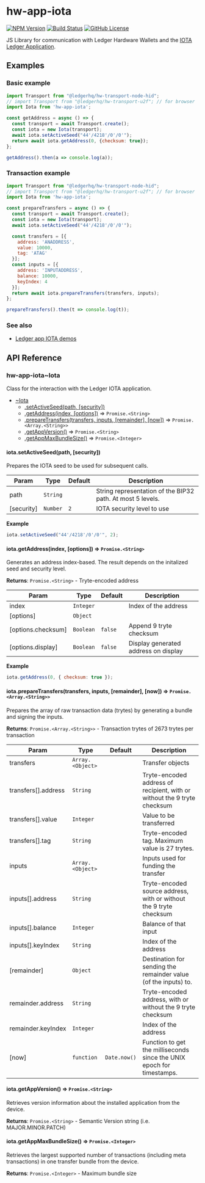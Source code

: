 # hw-app-iota

[![NPM Version](https://img.shields.io/npm/v/hw-app-iota)](https://www.npmjs.com/package/hw-app-iota)
[![Build Status](https://travis-ci.org/IOTA-Ledger/hw-app-iota.js.svg)](https://travis-ci.org/IOTA-Ledger/hw-app-iota.js)
[![GitHub License](https://img.shields.io/badge/license-Apache%202.0-blue.svg)](https://raw.githubusercontent.com/IOTA-Ledger/hw-app-iota.js/master/LICENSE)

JS Library for communication with Ledger Hardware Wallets and the [IOTA Ledger Application](https://github.comIOTA-Ledger/blue-app-iota).

## Examples

### Basic example
```js
import Transport from "@ledgerhq/hw-transport-node-hid";
// import Transport from "@ledgerhq/hw-transport-u2f"; // for browser
import Iota from 'hw-app-iota';

const getAddress = async () => {
  const transport = await Transport.create();
  const iota = new Iota(transport);
  await iota.setActiveSeed("44'/4218'/0'/0'");
  return await iota.getAddress(0, {checksum: true});
};

getAddress().then(a => console.log(a));
```

### Transaction example
```js
import Transport from "@ledgerhq/hw-transport-node-hid";
// import Transport from "@ledgerhq/hw-transport-u2f"; // for browser
import Iota from 'hw-app-iota';

const prepareTransfers = async () => {
  const transport = await Transport.create();
  const iota = new Iota(transport);
  await iota.setActiveSeed("44'/4218'/0'/0'");

  const transfers = [{
    address: 'ANADDRESS',
    value: 10000,
    tag: 'ATAG'
  }];
  const inputs = [{
    address: 'INPUTADDRESS',
    balance: 10000,
    keyIndex: 4
  }];
  return await iota.prepareTransfers(transfers, inputs);
};

prepareTransfers().then(t => console.log(t));
```

### See also

- [Ledger app IOTA demos](https://github.com/IOTA-ledger/ledger-app-iota-demos)

## API Reference

### hw-app-iota~Iota
Class for the interaction with the Ledger IOTA application.

* [~Iota](#module_hw-app-iota..Iota)
    * [.setActiveSeed(path, [security])](#module_hw-app-iota..Iota+setActiveSeed)
    * [.getAddress(index, [options])](#module_hw-app-iota..Iota+getAddress) ⇒ <code>Promise.&lt;String&gt;</code>
    * [.prepareTransfers(transfers, inputs, [remainder], [now])](#module_hw-app-iota..Iota+prepareTransfers) ⇒ <code>Promise.&lt;Array.&lt;String&gt;&gt;</code>
    * [.getAppVersion()](#module_hw-app-iota..Iota+getAppVersion) ⇒ <code>Promise.&lt;String&gt;</code>
    * [.getAppMaxBundleSize()](#module_hw-app-iota..Iota+getAppMaxBundleSize) ⇒ <code>Promise.&lt;Integer&gt;</code>

<a name="module_hw-app-iota..Iota+setActiveSeed"></a>

#### iota.setActiveSeed(path, [security])
Prepares the IOTA seed to be used for subsequent calls. 

| Param | Type | Default | Description |
| --- | --- | --- | --- |
| path | <code>String</code> |  | String representation of the BIP32 path. At most 5 levels. |
| [security] | <code>Number</code> | <code>2</code> | IOTA security level to use |

**Example**  
```js
iota.setActiveSeed("44'/4218'/0'/0'", 2);
```
<a name="module_hw-app-iota..Iota+getAddress"></a>

#### iota.getAddress(index, [options]) ⇒ <code>Promise.&lt;String&gt;</code>
Generates an address index-based.
The result depends on the initalized seed and security level.

**Returns**: <code>Promise.&lt;String&gt;</code> - Tryte-encoded address  

| Param | Type | Default | Description |
| --- | --- | --- | --- |
| index | <code>Integer</code> |  | Index of the address |
| [options] | <code>Object</code> |  |  |
| [options.checksum] | <code>Boolean</code> | <code>false</code> | Append 9 tryte checksum |
| [options.display] | <code>Boolean</code> | <code>false</code> | Display generated address on display |

**Example**  
```js
iota.getAddress(0, { checksum: true });
```
<a name="module_hw-app-iota..Iota+prepareTransfers"></a>

#### iota.prepareTransfers(transfers, inputs, [remainder], [now]) ⇒ <code>Promise.&lt;Array.&lt;String&gt;&gt;</code>
Prepares the array of raw transaction data (trytes) by generating a bundle and signing the inputs.

**Returns**: <code>Promise.&lt;Array.&lt;String&gt;&gt;</code> - Transaction trytes of 2673 trytes per transaction  

| Param | Type | Default | Description |
| --- | --- | --- | --- |
| transfers | <code>Array.&lt;Object&gt;</code> |  | Transfer objects |
| transfers[].address | <code>String</code> |  | Tryte-encoded address of recipient, with or without the 9 tryte checksum |
| transfers[].value | <code>Integer</code> |  | Value to be transferred |
| transfers[].tag | <code>String</code> |  | Tryte-encoded tag. Maximum value is 27 trytes. |
| inputs | <code>Array.&lt;Object&gt;</code> |  | Inputs used for funding the transfer |
| inputs[].address | <code>String</code> |  | Tryte-encoded source address, with or without the 9 tryte checksum |
| inputs[].balance | <code>Integer</code> |  | Balance of that input |
| inputs[].keyIndex | <code>String</code> |  | Index of the address |
| [remainder] | <code>Object</code> |  | Destination for sending the remainder value (of the inputs) to. |
| remainder.address | <code>String</code> |  | Tryte-encoded address, with or without the 9 tryte checksum |
| remainder.keyIndex | <code>Integer</code> |  | Index of the address |
| [now] | <code>function</code> | <code>Date.now()</code> | Function to get the milliseconds since the UNIX epoch for timestamps. |

<a name="module_hw-app-iota..Iota+getAppVersion"></a>

#### iota.getAppVersion() ⇒ <code>Promise.&lt;String&gt;</code>
Retrieves version information about the installed application from the device.

**Returns**: <code>Promise.&lt;String&gt;</code> - Semantic Version string (i.e. MAJOR.MINOR.PATCH)  
<a name="module_hw-app-iota..Iota+getAppMaxBundleSize"></a>

#### iota.getAppMaxBundleSize() ⇒ <code>Promise.&lt;Integer&gt;</code>
Retrieves the largest supported number of transactions (including meta transactions)
in one transfer bundle from the device.

**Returns**: <code>Promise.&lt;Integer&gt;</code> - Maximum bundle size  

